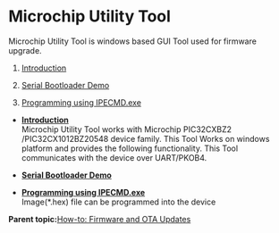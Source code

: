 # Microchip Utility Tool

Microchip Utility Tool is windows based GUI Tool used for firmware upgrade.

1. [Introduction](https://onlinedocs.microchip.com/pr/GUID-A5330D3A-9F51-4A26-B71D-8503A493DF9C-en-US-1/index.html?GUID-67C26DAC-FADD-4345-813A-DB4744C54C4D)

2. [Serial Bootloader Demo](https://onlinedocs.microchip.com/pr/GUID-A5330D3A-9F51-4A26-B71D-8503A493DF9C-en-US-1/index.html?GUID-E24160FD-C371-4A9C-99F3-CB7C84DFD5C6)

3. [Programming using IPECMD.exe](https://onlinedocs.microchip.com/pr/GUID-A5330D3A-9F51-4A26-B71D-8503A493DF9C-en-US-1/index.html?GUID-931E0477-A4B1-4887-BC2C-370DC398B29C)

-   **[Introduction](https://onlinedocs.microchip.com/pr/GUID-A5330D3A-9F51-4A26-B71D-8503A493DF9C-en-US-1/index.html?GUID-67C26DAC-FADD-4345-813A-DB4744C54C4D)**  
Microchip Utility Tool works with Microchip PIC32CXBZ2 /PIC32CX1012BZ20548 device family. This Tool Works on windows platform and provides the following functionality. This Tool communicates with the device over UART/PKOB4.
-   **[Serial Bootloader Demo](https://onlinedocs.microchip.com/pr/GUID-A5330D3A-9F51-4A26-B71D-8503A493DF9C-en-US-1/index.html?GUID-E24160FD-C371-4A9C-99F3-CB7C84DFD5C6)**  

-   **[Programming using IPECMD.exe](https://onlinedocs.microchip.com/pr/GUID-A5330D3A-9F51-4A26-B71D-8503A493DF9C-en-US-1/index.html?GUID-931E0477-A4B1-4887-BC2C-370DC398B29C)**  
Image\(\*.hex\) file can be programmed into the device

**Parent topic:**[How-to: Firmware and OTA Updates](https://onlinedocs.microchip.com/pr/GUID-A5330D3A-9F51-4A26-B71D-8503A493DF9C-en-US-1/index.html?GUID-D7A53CEA-74B4-4CAA-A5D4-F69980188D1B)

